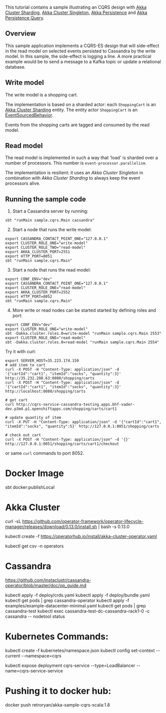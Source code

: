 This tutorial contains a sample illustrating an CQRS design with [Akka Cluster Sharding](https://doc.akka.io/docs/akka/2.6/typed/cluster-sharding.html), [Akka Cluster Singleton](https://doc.akka.io/docs/akka/2.6/typed/cluster-singleton.html), [Akka Persistence](https://doc.akka.io/docs/akka/2.6/typed/persistence.html) and [Akka Persistence Query](https://doc.akka.io/docs/akka/2.6/persistence-query.html).

## Overview

This sample application implements a CQRS-ES design that will side-effect in the read model on selected events persisted to Cassandra by the write model. In this sample, the side-effect is logging a line. A more practical example would be to send a message to a Kafka topic or update a relational database.

## Write model

The write model is a shopping cart.

The implementation is based on a sharded actor: each `ShoppingCart` is an [Akka Cluster Sharding](https://doc.akka.io/docs/akka/2.6/typed/cluster-sharding.html) entity. The entity actor `ShoppingCart` is an [EventSourcedBehavior](https://doc.akka.io/docs/akka/2.6/typed/persistence.html).

Events from the shopping carts are tagged and consumed by the read model.

## Read model

The read model is implemented in such a way that 'load' is sharded over a number of processors. This number is `event-processor.parallelism`.

The implementation is resilient: it uses an *Akka Cluster Singleton* in combination with *Akka Cluster Sharding* to always keep the event processors alive.

## Running the sample code

1. Start a Cassandra server by running:

```
sbt "runMain sample.cqrs.Main cassandra"
```

2. Start a node that runs the write model:

```
export CASSANDRA_CONTACT_POINT_ONE="127.0.0.1"
export CLUSTER_ROLE_ONE="write-model"
export CLUSTER_ROLE_TWO="read-model"
export AKKA_CLUSTER_PORT=2551
export HTTP_PORT=8051
sbt "runMain sample.cqrs.Main"
```

3. Start a node that runs the read model:

```
export CONF_ENV="dev"
export CASSANDRA_CONTACT_POINT_ONE="127.0.0.1"
export CLUSTER_ROLE_ONE="read-model"
export AKKA_CLUSTER_PORT=2552
export HTTP_PORT=8052
sbt "runMain sample.cqrs.Main"
```

4. More write or read nodes can be started started by defining roles and port:

```
export CONF_ENV="dev"
export CLUSTER_ROLE_ONE="write-model"
sbt -Dakka.cluster.roles.0=write-model "runMain sample.cqrs.Main 2553"
export CLUSTER_ROLE_ONE="read-model"
sbt -Dakka.cluster.roles.0=read-model "runMain sample.cqrs.Main 2554"
```

Try it with curl:

```
export SERVER_HOST=35.223.174.159
# add item to cart
curl -X POST -H "Content-Type: application/json" -d '{"cartId":"cart1", "itemId":"socks", "quantity":3}' http://35.232.208.63:8080/shopping/carts
curl -X POST -H "Content-Type: application/json" -d '{"cartId":"cart1", "itemId":"socks", "quantity":3}' http://localhost:8080/shopping/carts

# get cart
curl http://cqrs-service-cassandra-testing.apps.bhf-vader-dev.p3m4.p1.openshiftapps.com/shopping/carts/cart1

# update quantity of item
curl -X PUT -H "Content-Type: application/json" -d '{"cartId":"cart1", "itemId":"socks", "quantity":5}' http://127.0.0.1:8051/shopping/carts

# check out cart
curl -X POST -H "Content-Type: application/json" -d '{}' http://127.0.0.1:8051/shopping/carts/cart1/checkout
```

or same `curl` commands to port 8052.

Docker Image
=================

sbt docker:publishLocal

Akka Cluster
============

curl -sL https://github.com/operator-framework/operator-lifecycle-manager/releases/download/0.13.0/install.sh | bash -s 0.13.0


kubectl create -f https://operatorhub.io/install/akka-cluster-operator.yaml

kubectl get csv -n operators


Cassandra
============
https://github.com/instaclustr/cassandra-operator/blob/master/doc/op_guide.md

kubectl apply -f deploy/crds.yaml
kubectl apply -f deploy/bundle.yaml
kubectl get pods | grep cassandra-operator
kubectl apply -f examples/example-datacenter-minimal.yaml
kubectl get pods | grep cassandra-test
kubectl exec cassandra-test-dc-cassandra-rack1-0 -c cassandra -- nodetool status



Kubernetes Commands:
=========================
kubectl create -f kubernetes/namespace.json
kubectl config set-context --current --namespace=cqrs

kubectl expose deployment cqrs-service --type=LoadBalancer --name=cqrs-service-service

Pushing it to docker hub:
==========================

docker push retroryan/akka-sample-cqrs-scala:1.8
